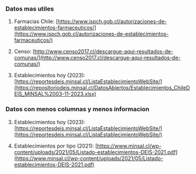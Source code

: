 ### Datos mas utiles

1. Farmacias Chile: [https://www.ispch.gob.cl/autorizaciones-de-establecimientos-farmaceuticos/](https://www.ispch.gob.cl/autorizaciones-de-establecimientos-farmaceuticos/)

2. Censo: [http://www.censo2017.cl/descargue-aqui-resultados-de-comunas/](http://www.censo2017.cl/descargue-aqui-resultados-de-comunas/)

3. Establecimientos hoy (2023): [https://reportesdeis.minsal.cl/ListaEstablecimientoWebSite/](https://repositoriodeis.minsal.cl/DatosAbiertos/Establecimientos_ChileDEIS_MINSAL%2003-11-2023.xlsx)



### Datos con menos columnas y menos informacion
3. Establecimientos hoy (2023): [https://reportesdeis.minsal.cl/ListaEstablecimientoWebSite/](https://reportesdeis.minsal.cl/ListaEstablecimientoWebSite/)

4. Establecimientos por tipo (2021): [https://www.minsal.cl/wp-content/uploads/2021/05/Listado-establecimientos-DEIS-2021.pdf](https://www.minsal.cl/wp-content/uploads/2021/05/Listado-establecimientos-DEIS-2021.pdf)